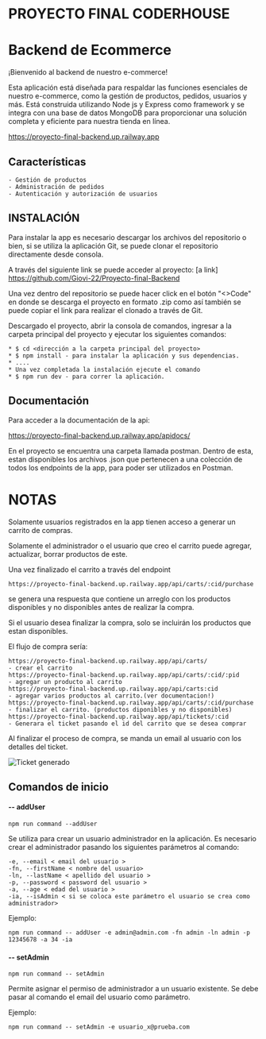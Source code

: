 #                                               PROYECTO FINAL CODERHOUSE

# Backend de Ecommerce

¡Bienvenido al backend de nuestro e-commerce!

Esta aplicación está diseñada para respaldar las funciones esenciales de nuestro e-commerce, como la gestión de productos, pedidos, usuarios y más. Está construida utilizando Node js y Express como framework y se integra con una base de datos MongoDB para proporcionar una solución completa y eficiente para nuestra tienda en línea.

https://proyecto-final-backend.up.railway.app
## Características

    - Gestión de productos
    - Administración de pedidos
    - Autenticación y autorización de usuarios

## INSTALACIÓN
Para instalar la app es necesario descargar los archivos del repositorio o bien, si se utiliza la aplicación Git, se puede clonar el repositorio directamente desde consola.

A través del siguiente link se puede acceder al proyecto: [a link] https://github.com/Giovi-22/Proyecto-final-Backend

Una vez dentro del repositorio se puede hacer click en el botón "<>Code" en donde se descarga el proyecto en formato .zip como así también se puede copiar el link para realizar el clonado a través de Git.

Descargado el proyecto, abrir la consola de comandos, ingresar a la carpeta principal del proyecto y ejecutar los siguientes comandos:

    * $ cd <dirección a la carpeta principal del proyecto> 
    * $ npm install - para instalar la aplicación y sus dependencias. 
    * ....
    * Una vez completada la instalación ejecute el comando 
    * $ npm run dev - para correr la aplicación.
## Documentación

Para acceder a la documentación de la api:

https://proyecto-final-backend.up.railway.app/apidocs/

En el proyecto se encuentra una carpeta llamada postman. Dentro de esta, estan disponibles los archivos .json que pertenecen a una colección de todos los endpoints de la app, para poder ser utilizados en Postman.

# NOTAS
Solamente usuarios registrados en la app tienen acceso a generar un carrito de compras. 

Solamente el administrador o el usuario que creo el carrito puede agregar, actualizar, borrar productos de este.

Una vez finalizado el carrito a través del endpoint

    https://proyecto-final-backend.up.railway.app/api/carts/:cid/purchase

se genera una respuesta que contiene un arreglo con los productos disponibles y no disponibles antes de realizar la compra.

Si el usuario  desea finalizar la compra, solo se incluirán los productos que estan disponibles.

El flujo de compra sería:

    https://proyecto-final-backend.up.railway.app/api/carts/               - crear el carrito
    https://proyecto-final-backend.up.railway.app/api/carts/:cid/:pid      - agregar un producto al carrito
    https://proyecto-final-backend.up.railway.app/api/carts:cid             - agregar varios productos al carrito.(ver documentacion!)
    https://proyecto-final-backend.up.railway.app/api/carts/:cid/purchase  - finalizar el carrito. (productos diponibles y no disponibles)
    https://proyecto-final-backend.up.railway.app/api/tickets/:cid         - Generara el ticket pasando el id del carrito que se desea comprar

Al finalizar el proceso de compra,  se manda un email al usuario con los detalles del ticket.

![Ticket generado](https://github.com/Giovi-22/Proyecto-final-Backend/assets/98109747/bbfeaa55-ac35-4e4a-8fd8-37ac507e3a72)


## Comandos de inicio

#### -- addUser
``
npm run command --addUser
``

Se utiliza para crear un usuario administrador en la aplicación. 
Es necesario crear el administrador pasando los siguientes parámetros al comando:

    -e, --email < email del usuario >
    -fn, --firstName < nombre del usuario>
    -ln, --lastName < apellido del usuario >
    -p, --password < password del usuario >
    -a, --age < edad del usuario >
    -ia, --isAdmin < si se coloca este parámetro el usuario se crea como administrador>

Ejemplo:
``````Shell
npm run command -- addUser -e admin@admin.com -fn admin -ln admin -p 12345678 -a 34 -ia

``````

#### -- setAdmin
``
npm run command -- setAdmin
``

Permite asignar el permiso de administrador a un usuario existente.
Se debe pasar al comando el email del usuario como parámetro.

Ejemplo:

``
npm run command -- setAdmin -e usuario_x@prueba.com
``
